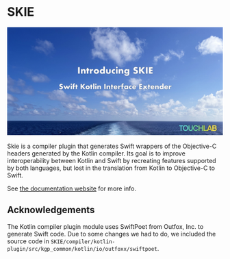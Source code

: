 # SKIE

![SKIE](skie-header.jpg)

Skie is a compiler plugin that generates Swift wrappers of the Objective-C headers generated by the Kotlin compiler. Its goal is to improve interoperability between Kotlin and Swift by recreating features supported by both languages, but lost in the translation from Kotlin to Objective-C to Swift.

See [the documentation website](https://skie.touchlab.co/intro) for more info.

## Acknowledgements

The Kotlin compiler plugin module uses SwiftPoet from Outfox, Inc. to generate Swift code. Due to some changes we had to do, we included the source code in `SKIE/compiler/kotlin-plugin/src/kgp_common/kotlin/io/outfoxx/swiftpoet`.